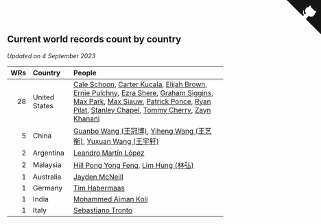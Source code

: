 ## Current world records count by country

*Updated on  4 September 2023*

| WRs | Country | People |
| ---: | :--- | :--- |
| 28 | United States | [Cale Schoon](https://www.worldcubeassociation.org/persons/2014SCHO02), [Carter Kucala](https://www.worldcubeassociation.org/persons/2015KUCA01), [Elijah Brown](https://www.worldcubeassociation.org/persons/2015BROW03), [Ernie Pulchny](https://www.worldcubeassociation.org/persons/2010PULC01), [Ezra Shere](https://www.worldcubeassociation.org/persons/2019SHER10), [Graham Siggins](https://www.worldcubeassociation.org/persons/2016SIGG01), [Max Park](https://www.worldcubeassociation.org/persons/2012PARK03), [Max Siauw](https://www.worldcubeassociation.org/persons/2017SIAU02), [Patrick Ponce](https://www.worldcubeassociation.org/persons/2012PONC02), [Ryan Pilat](https://www.worldcubeassociation.org/persons/2016PILA03), [Stanley Chapel](https://www.worldcubeassociation.org/persons/2016CHAP04), [Tommy Cherry](https://www.worldcubeassociation.org/persons/2015CHER07), [Zayn Khanani](https://www.worldcubeassociation.org/persons/2018KHAN28) |
| 5 | China | [Guanbo Wang (王冠博)](https://www.worldcubeassociation.org/persons/2018WANG35), [Yiheng Wang (王艺衡)](https://www.worldcubeassociation.org/persons/2019WANY36), [Yuxuan Wang (王宇轩)](https://www.worldcubeassociation.org/persons/2009WANG13) |
| 2 | Argentina | [Leandro Martín López](https://www.worldcubeassociation.org/persons/2018LOPE22) |
| 2 | Malaysia | [Hill Pong Yong Feng](https://www.worldcubeassociation.org/persons/2017FENG10), [Lim Hung (林弘)](https://www.worldcubeassociation.org/persons/2016HUNG08) |
| 1 | Australia | [Jayden McNeill](https://www.worldcubeassociation.org/persons/2012MCNE01) |
| 1 | Germany | [Tim Habermaas](https://www.worldcubeassociation.org/persons/2007HABE01) |
| 1 | India | [Mohammed Aiman Koli](https://www.worldcubeassociation.org/persons/2017KOLI01) |
| 1 | Italy | [Sebastiano Tronto](https://www.worldcubeassociation.org/persons/2011TRON02) |


<a href="https://github.com/jonatanklosko/wca_statistics" class="github-corner" aria-label="View source on Github"><svg width="80" height="80" viewBox="0 0 250 250" style="fill:#151513; color:#fff; position: absolute; top: 0; border: 0; right: 0;" aria-hidden="true"><path d="M0,0 L115,115 L130,115 L142,142 L250,250 L250,0 Z"></path><path d="M128.3,109.0 C113.8,99.7 119.0,89.6 119.0,89.6 C122.0,82.7 120.5,78.6 120.5,78.6 C119.2,72.0 123.4,76.3 123.4,76.3 C127.3,80.9 125.5,87.3 125.5,87.3 C122.9,97.6 130.6,101.9 134.4,103.2" fill="currentColor" style="transform-origin: 130px 106px;" class="octo-arm"></path><path d="M115.0,115.0 C114.9,115.1 118.7,116.5 119.8,115.4 L133.7,101.6 C136.9,99.2 139.9,98.4 142.2,98.6 C133.8,88.0 127.5,74.4 143.8,58.0 C148.5,53.4 154.0,51.2 159.7,51.0 C160.3,49.4 163.2,43.6 171.4,40.1 C171.4,40.1 176.1,42.5 178.8,56.2 C183.1,58.6 187.2,61.8 190.9,65.4 C194.5,69.0 197.7,73.2 200.1,77.6 C213.8,80.2 216.3,84.9 216.3,84.9 C212.7,93.1 206.9,96.0 205.4,96.6 C205.1,102.4 203.0,107.8 198.3,112.5 C181.9,128.9 168.3,122.5 157.7,114.1 C157.9,116.9 156.7,120.9 152.7,124.9 L141.0,136.5 C139.8,137.7 141.6,141.9 141.8,141.8 Z" fill="currentColor" class="octo-body"></path></svg></a><style>.github-corner:hover .octo-arm{animation:octocat-wave 560ms ease-in-out}@keyframes octocat-wave{0%,100%{transform:rotate(0)}20%,60%{transform:rotate(-25deg)}40%,80%{transform:rotate(10deg)}}@media (max-width:500px){.github-corner:hover .octo-arm{animation:none}.github-corner .octo-arm{animation:octocat-wave 560ms ease-in-out}}</style>
